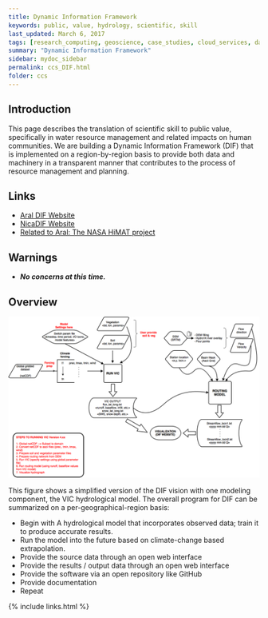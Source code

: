 ```yaml
---
title: Dynamic Information Framework
keywords: public, value, hydrology, scientific, skill
last_updated: March 6, 2017
tags: [research_computing, geoscience, case_studies, cloud_services, data_science, web_framework, data_api, github, visualization, data_management]
summary: "Dynamic Information Framework"
sidebar: mydoc_sidebar
permalink: ccs_DIF.html
folder: ccs
---
```


## Introduction 

This page describes the translation of scientific skill to public value, specifically in water resource
management and related impacts on human communities. We are building a Dynamic Information Framework (DIF) 
that is implemented on a region-by-region basis to provide both data and machinery in a transparent
manner that contributes to the process of resource management and planning.

## Links

- [Aral DIF Website](http://araldif.azurewebsites.net/)
- [NicaDIF Website](acs_nicadif.html)
- [Related to Aral: The NASA HiMAT project](http://himat.org/)

## Warnings

- ***No concerns at this time.***

## Overview

![DIF0001](/documentation/images/ccs/ccs_DIF0001.png)

This figure shows a simplified version of the DIF vision with one modeling component, the VIC hydrological model.
The overall program for DIF can be summarized on a per-geographical-region basis:

- Begin with A hydrological model that incorporates observed data; train it to produce accurate results.
- Run the model into the future based on climate-change based extrapolation.
- Provide the source data through an open web interface
- Provide the results / output data through an open web interface
- Provide the software via an open repository like GitHub
- Provide documentation
- Repeat


{% include links.html %}
